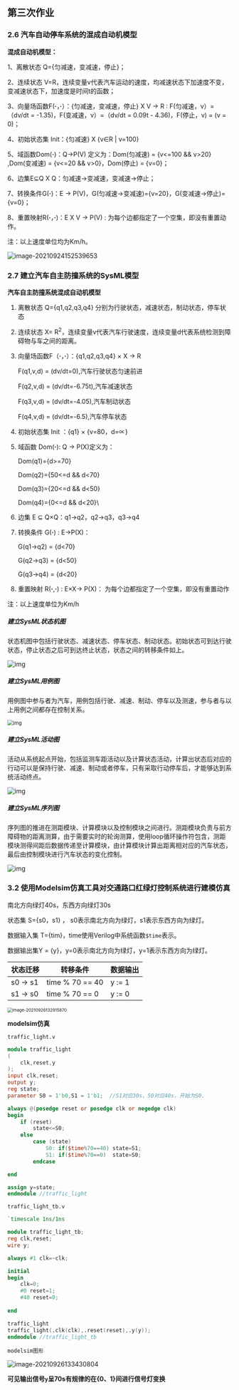 ## 第三次作业

### 2.6 汽车自动停车系统的混成自动机模型

**混成自动机模型：**

1、离散状态 Q={匀减速，变减速，停止}；

2、连续状态 V=R，连续变量v代表汽车运动的速度，均减速状态下加速度不变，变减速状态下，加速度是时间t的函数；

3、向量场函数F(**·**，**·**）：{匀减速，变减速，停止} X V -> R : F(匀减速，v）=（dv/dt = -1.35)，F(变减速，v）=（dv/dt = 0.09t - 4.36)，F(停止，v) = (v = 0)；

4、初始状态集 Init：{匀减速} X {v∈R | v=100} 

5、域函数Dom(**·**)：Q->P(V) 定义为：Dom(匀减速) = {v<=100 && v>20} ,Dom(变减速) = {v<=20 && v>0}，Dom(停止) = {v=0}；

6、边集E⊆Q X Q：匀减速->变减速，变减速->停止；

7、转换条件G(**·**)：E -> P(V)，G(匀减速->变减速)={v=20}，G(变减速->停止)={v=0}；

8、重置映射R(**·**，**·**)：E X V -> P(V) : 为每个边都指定了一个空集，即没有重置动作。



注：以上速度单位均为Km/h。

![image-20210924152539653](51215902152-侯雪城-第三次作业.assets/image-20210924152539653.png)



### 2.7 建立汽车自主防撞系统的SysML模型

**汽车自主防撞系统混成自动机模型**

1. 离散状态 Q={q1,q2,q3,q4}  分别为行驶状态，减速状态，制动状态，停车状态

2. 连续状态 X= R<sup>2</sup>，连续变量v代表汽车行驶速度，连续变量d代表系统检测到障碍物与车之间的距离。

3. 向量场函数F（**·**，**·**）：{q1,q2,q3,q4} × X -> R

   F(q1,v,d) = (dv/dt=0),汽车行驶状态匀速前进

   F(q2,v,d) = (dv/dt=-6.75t),汽车减速状态

   F(q3,v,d) = (dv/dt=-4.05),汽车制动状态

   F(q4,v,d) = (dv/dt=-6.5),汽车停车状态

4. 初始状态集 Init ：{q1}  × {v=80，d=∝}

5. 域函数 Dom(**·**): Q -> P(X)定义为：

   Dom(q1)={d>=70}

   Dom(q2)={50<=d && d<70}

   Dom(q3)={20<=d && d<50}

   Dom(q4)={0<=d && d<20}\

6. 边集 E ⊆ Q×Q：q1→q2，q2→q3，q3→q4

7. 转换条件 G(**·**) : E→P(X)：

   G(q1→q2) = {d<70}

   G(q2→q3) = {d<50}

   G(q3→q4) = {d<20}

8. 重置映射 R(**·**,**·**) :  E×X→ P(X)： 为每个边都指定了一个空集，即没有重置动作

注：以上速度单位为Km/h



##### 建立SysML状态机图

状态机图中包括行驶状态、减速状态、停车状态、制动状态。初始状态可到达行驶状态，停止状态之后可到达终止状态，状态之间的转移条件如上。

![img](51215902152-侯雪城-第三次作业.assets/clip_image002.png)

##### 建立SysML用例图

用例图中参与者为汽车，用例包括行驶、减速、制动、停车以及测速，参与者与以上用例之间都存在控制关系。

<img src="51215902152-侯雪城-第三次作业.assets/clip_image002-16327908705591.png" alt="img" style="zoom:80%;" />

##### 建立SysML活动图

活动从系统起点开始，包括监测车距活动以及计算状态活动，计算出状态后对应的行动可以是保持行驶、减速、制动或者停车，只有采取行动停车后，才能够达到系统活动终点。

![img](51215902152-侯雪城-第三次作业.assets/clip_image002-16327909185032.png)

##### 建立SysML序列图

序列图的推进在测距模块、计算模块以及控制模块之间进行。测距模块负责与前方障碍物的距离测算，由于需要实时的轮询测算，使用loop循环操作符包含，测距模块测得间距后数据传递至计算模块，由计算模块计算出距离相对应的汽车状态，最后由控制模块进行汽车状态的变化控制。

![img](51215902152-侯雪城-第三次作业.assets/clip_image002-16327909771763.png)





### 3.2 使用Modelsim仿真工具对交通路口红绿灯控制系统进行建模仿真

南北方向绿灯40s，东西方向绿灯30s



状态集 S={s0，s1}  ， s0表示南北方向为绿灯，s1表示东西方向为绿灯。

数据输入集 T={tim}，time使用Verilog中系统函数`$time`表示。

数据输出集Y = {y}，y=0表示南北方向为绿灯，y=1表示东西方向为绿灯。

| 状态迁移 | 转移条件        | 数据输出 |
| -------- | --------------- | -------- |
| s0 -> s1 | time % 70 == 40 | y := 1   |
| s1 -> s0 | time % 70 == 0  | y := 0   |



<img src="51215902152-侯雪城-第三次作业.assets/image-20210926132915870.png" alt="image-20210926132915870" style="zoom:67%;" />

**modelsim仿真**

`traffic_light.v`

```verilog
module traffic_light 
(
    clk,reset,y
);
input clk,reset;
output y;
reg state;
parameter S0 = 1'b0,S1 = 1'b1;  //S1对应30s，S0对应40s，开始为S0.

always @(posedge reset or posedge clk or negedge clk) 
begin
    if (reset)
        state<=S0;
    else
        case (state)
            S0: if($time%70==40) state=S1;
            S1: if($time%70==0)  state=S0;
        endcase

end

assign y=state;
endmodule //traffic_light
```



`traffic_light_tb.v`

```verilog
`timescale 1ns/1ns

module traffic_light_tb;
reg clk,reset;
wire y;

always #1 clk=~clk;

initial 
begin
    clk=0;
    #0 reset=1;
    #40 reset=0;
    
end

traffic_light
traffic_light(.clk(clk),.reset(reset),.y(y));
endmodule //traffic_light_tb
```



`modelsim图形`

![image-20210926133430804](51215902152-侯雪城-第三次作业.assets/image-20210926133430804.png)

**可见输出信号`y`呈70s有规律的在{0、1}间进行信号灯变换**

